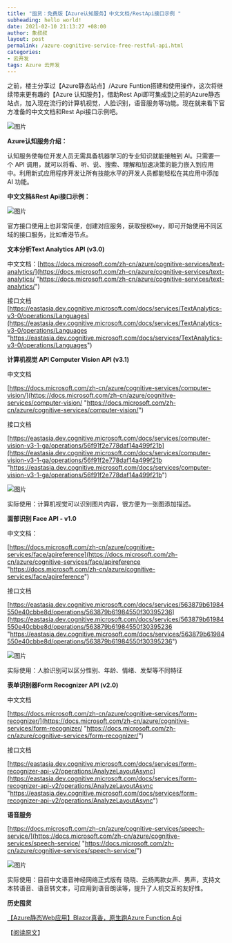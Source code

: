 ```yaml
---
title: "囤货：免费版【Azure认知服务】中文文档/RestApi接口示例 "
subheading: hello world!
date: 2021-02-10 21:13:27 +08:00
author: 象叔叔
layout: post
permalink: /azure-cognitive-service-free-restful-api.html
categories:
- 云开发
tags: Azure 云开发
---
```

之前，楼主分享过【Azure静态站点】/Azure Funtion搭建和使用操作，这次将继续带来更有趣的【Azure 认知服务】，借助Rest Api即可集成到之前的Azure静态站点，加入现在流行的计算机视觉，人脸识别，语音服务等功能。现在就来看下官方准备的中文文档和Rest Api接口示例吧。

![图片](https://mmbiz.qpic.cn/mmbiz_jpg/9GCBOx7tR2ibBBf1ZuMhrTpedFH9d8VsxWbF0nS7mlSpt4Asn2n52mia7JXzM3YnCJxYn0tlPn3y47WbzI3oBUdA/640?wx_fmt=jpeg&tp=webp&wxfrom=5&wx_lazy=1&wx_co=1 "图片")

**Azure认知服务介绍：**

认知服务使每位开发人员无需具备机器学习的专业知识就能接触到 AI。只需要一个 API 调用，就可以将看、听、说、搜索、理解和加速决策的能力嵌入到应用中。利用新式应用程序开发让所有技能水平的开发人员都能轻松在其应用中添加 AI 功能。


**中文文档&Rest Api接口示例：**

![图片](https://mmbiz.qpic.cn/mmbiz_jpg/9GCBOx7tR2ibBBf1ZuMhrTpedFH9d8Vsxu80S54zP7h3rTOFDd8QAt3x2JLib0Jn82ib5s2pmZia6lGhKhibMfwQQFQ/640?wx_fmt=jpeg&tp=webp&wxfrom=5&wx_lazy=1&wx_co=1 "图片")

官方接口使用上也非常简便，创建对应服务，获取授权key，即可开始使用不同区域的接口服务，比如香港节点。


**文本分析Text Analytics API (v3.0)**


中文文档：[https://docs.microsoft.com/zh-cn/azure/cognitive-services/text-analytics/](https://docs.microsoft.com/zh-cn/azure/cognitive-services/text-analytics/ "https://docs.microsoft.com/zh-cn/azure/cognitive-services/text-analytics/")

接口文档
[https://eastasia.dev.cognitive.microsoft.com/docs/services/TextAnalytics-v3-0/operations/Languages](https://eastasia.dev.cognitive.microsoft.com/docs/services/TextAnalytics-v3-0/operations/Languages "https://eastasia.dev.cognitive.microsoft.com/docs/services/TextAnalytics-v3-0/operations/Languages")



**计算机视觉 API Computer Vision API (v3.1)**


中文文档 

[https://docs.microsoft.com/zh-cn/azure/cognitive-services/computer-vision/](https://docs.microsoft.com/zh-cn/azure/cognitive-services/computer-vision/ "https://docs.microsoft.com/zh-cn/azure/cognitive-services/computer-vision/")


接口文档

[https://eastasia.dev.cognitive.microsoft.com/docs/services/computer-vision-v3-1-ga/operations/56f91f2e778daf14a499f21b](https://eastasia.dev.cognitive.microsoft.com/docs/services/computer-vision-v3-1-ga/operations/56f91f2e778daf14a499f21b "https://eastasia.dev.cognitive.microsoft.com/docs/services/computer-vision-v3-1-ga/operations/56f91f2e778daf14a499f21b")


![图片](https://mmbiz.qpic.cn/mmbiz_png/9GCBOx7tR2ibBBf1ZuMhrTpedFH9d8VsxJuhygY9hsBp6XMCm7Ujpym0dXZAyFgAJDX3oOb7vxUtwWs6bJXu9fA/640?wx_fmt=png&tp=webp&wxfrom=5&wx_lazy=1&wx_co=1 "图片")

实际使用：计算机视觉可以识别图片内容，很方便为一张图添加描述。


**面部识别 Face API - v1.0**

中文文档：

[https://docs.microsoft.com/zh-cn/azure/cognitive-services/face/apireference](https://docs.microsoft.com/zh-cn/azure/cognitive-services/face/apireference "https://docs.microsoft.com/zh-cn/azure/cognitive-services/face/apireference")


接口文档

[https://eastasia.dev.cognitive.microsoft.com/docs/services/563879b61984550e40cbbe8d/operations/563879b61984550f30395236](https://eastasia.dev.cognitive.microsoft.com/docs/services/563879b61984550e40cbbe8d/operations/563879b61984550f30395236 "https://eastasia.dev.cognitive.microsoft.com/docs/services/563879b61984550e40cbbe8d/operations/563879b61984550f30395236")

![图片](https://mmbiz.qpic.cn/mmbiz_png/9GCBOx7tR2ibBBf1ZuMhrTpedFH9d8Vsxu9e4AuTa9tzPlfU7hQWFGNe9kqoGfMJZPKkICJmx7wiah5Bl8s5KBYw/640?wx_fmt=png&tp=webp&wxfrom=5&wx_lazy=1&wx_co=1 "图片")

实际使用：人脸识别可以区分性别、年龄、情绪、发型等不同特征


**表单识别器Form Recognizer API (v2.0)**


中文文档 

[https://docs.microsoft.com/zh-cn/azure/cognitive-services/form-recognizer/](https://docs.microsoft.com/zh-cn/azure/cognitive-services/form-recognizer/ "https://docs.microsoft.com/zh-cn/azure/cognitive-services/form-recognizer/")

接口文档 

[https://eastasia.dev.cognitive.microsoft.com/docs/services/form-recognizer-api-v2/operations/AnalyzeLayoutAsync](https://eastasia.dev.cognitive.microsoft.com/docs/services/form-recognizer-api-v2/operations/AnalyzeLayoutAsync "https://eastasia.dev.cognitive.microsoft.com/docs/services/form-recognizer-api-v2/operations/AnalyzeLayoutAsync")


**语音服务**

[https://docs.microsoft.com/zh-cn/azure/cognitive-services/speech-service/](https://docs.microsoft.com/zh-cn/azure/cognitive-services/speech-service/ "https://docs.microsoft.com/zh-cn/azure/cognitive-services/speech-service/")


![图片](https://mmbiz.qpic.cn/mmbiz_jpg/9GCBOx7tR2ibBBf1ZuMhrTpedFH9d8VsxRxzGoWy0DX33JrKxMeTt7elHWNxUG4tcMa273AdvygyrykOKGtbPug/640?wx_fmt=jpeg&tp=webp&wxfrom=5&wx_lazy=1&wx_co=1 "图片")

实际使用：目前中文语音神经网络正式版有 晓晓、云扬两款女声、男声，支持文本转语音、语音转文本，可应用到语音朗读等，提升了人机交互的友好性。


**历史囤货**

[【Azure静态Web应用】Blazor真香，原生跑Azure Function Api](/azure-static-web-free-blazor-function-api.html "【Azure静态Web应用】Blazor真香，原生跑Azure Function Api")

【[阅读原文](https://mp.weixin.qq.com/s?__biz=MzI4MzA2OTg1Ng==&mid=2247485840&idx=2&sn=a39154d1ece37bd6ddd296cf77cad8fd&scene=19#wechat_redirect "阅读原文")】

